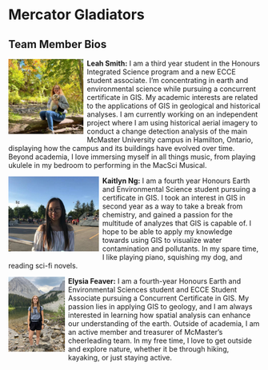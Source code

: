 # Mercator Gladiators

## Team Member Bios

<img src="../images/leah.jpg" style="max-height:150px; margin:0 .5em .25em 0; float: left;" /> **Leah Smith:** I am a third year student in the Honours Integrated Science program and a new ECCE student associate. I’m concentrating in earth and environmental science while pursuing a concurrent certificate in GIS. My academic interests are related to the applications of GIS in geological and historical analyses. I am currently working on an independent project where I am using historical aerial imagery to conduct a change detection analysis of the main McMaster University campus in Hamilton, Ontario, displaying how the campus and its buildings have evolved over time. Beyond academia, I love immersing myself in all things music, from playing ukulele in my bedroom to performing in the MacSci Musical.<br style="clear:both;" />

<img src="../images/kaitlyn.jpg" style="max-height:150px; margin:0 .5em .25em 0; float: left;" /> **Kaitlyn Ng:** I am a fourth year Honours Earth and Environmental Science student pursuing a certificate in GIS. I took an interest in GIS in second year as a way to take a break from chemistry, and gained a passion for the multitude of analyzes that GIS is capable of. I hope to be able to apply my knowledge towards using GIS to visualize water contamination and pollutants. In my spare time, I like playing piano, squishing my dog, and reading sci-fi novels.<br style="clear:both;" />

<img src="../images/elysia.jpg" style="max-height:150px; margin:0 .5em .25em 0; float: left;" /> **Elysia Feaver:** I am a fourth-year Honours Earth and Environmental Sciences student and ECCE Student Associate pursuing a Concurrent Certificate in GIS. My passion lies in applying GIS to geology, and I am always interested in learning how spatial analysis can enhance our understanding of the earth. Outside of academia, I am an active member and treasurer of McMaster’s cheerleading team. In my free time, I love to get outside and explore nature, whether it be through hiking, kayaking, or just staying active.<br style="clear:both;" />